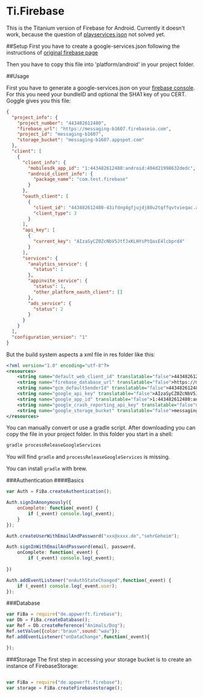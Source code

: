 Ti.Firebase
===========

This is the Titanium version of Firebase for Android. Currently it doesn't work, because the question of [playservices.json](https://developers.google.com/android/guides/google-services-plugin)
 not solved yet.

##Setup
First you have to create a google-services.json following the instructions of [original firebase page](https://firebase.google.com/docs/android/setup)

Then you have to copy this file into 'platform/android' in your project folder.

##Usage

First you have to generate a google-services.json on your [firebase console](https://console.firebase.google.com/). 
For this you need your bundleID and optional the SHA1 key of you CERT.
Goggle gives you this file:
```json
{
  "project_info": {
    "project_number": "443482612480",
    "firebase_url": "https://messaging-b1607.firebaseio.com",
    "project_id": "messaging-b1607",
    "storage_bucket": "messaging-b1607.appspot.com"
  },
  "client": [
    {
      "client_info": {
        "mobilesdk_app_id": "1:443482612480:android:404d21998632dedc",
        "android_client_info": {
          "package_name": "com.test.firebase"
        }
      },
      "oauth_client": [
        {
          "client_id": "443482612480-43ifdng4gfjujdj80u2tqffqvtvieqac.apps.googleusercontent.com",
          "client_type": 3
        }
      ],
      "api_key": [
        {
          "current_key": "AIzaSyCZ0ZcNbV5JtfJxKLHYsPtQasE4lcbprd4"
        }
      ],
      "services": {
        "analytics_service": {
          "status": 1
        },
        "appinvite_service": {
          "status": 1,
          "other_platform_oauth_client": []
        },
        "ads_service": {
          "status": 2
        }
      }
    }
  ],
  "configuration_version": "1"
}
```
But the build system aspects a xml file in res folder like this:
```xml
<?xml version="1.0" encoding="utf-8"?>
<resources>
    <string name="default_web_client_id" translatable="false">443482612480-43ifdng4gfjujdj80u2tqffqvtvieqac.apps.googleusercontent.com</string>
    <string name="firebase_database_url" translatable="false">https://messaging-b1607.firebaseio.com</string>
    <string name="gcm_defaultSenderId" translatable="false">443482612480</string>
    <string name="google_api_key" translatable="false">AIzaSyCZ0ZcNbV5JtfJxKLHYsPtQasE4lcbprd4</string>
    <string name="google_app_id" translatable="false">1:443482612480:android:404d21998632dedc</string>
    <string name="google_crash_reporting_api_key" translatable="false">AIzaSyCZ0ZcNbV5JtfJxKLHYsPtQasE4lcbprd4</string>
    <string name="google_storage_bucket" translatable="false">messaging-b1607.appspot.com</string>
</resources>
```
You can manually convert or use a gradle script.
After downloading you can copy the file in your project folder. In this folder you start in a shell:
```bash
gradle processReleaseGoogleServices
```
You will find `gradle` and `processReleaseGoogleServices` is missing.

You can install `gradle` with brew.



###Authentication
####Basics

```javascript
var Auth = FiBa.createAuthentication();

Auth.signInAnonymously({
	onComplete: function(_event) {
		if (_event) console.log(_event);
	}
});

Auth.createUserWithEmailAndPassword("xxx@xxxx.de","sehrGeheim");

Auth.signInWithEmailAndPassword(email, password,
	onComplete: function(_event) {
 		if (_event) console.log(_event);
		
})

Auth.addEventListener("onAuthStateChanged",function(_event) {
	if (_event) console.log(_event.user);
});
```

###Database
```javascript
var FiBa = require("de.appwerft.firebase");
var Db = FiBa.createDatabase();
var Ref = Db.createReference("Animals/Dog");
Ref.setValue({color:"braun",sound:"wau"});
Ref.addEventListener("onDataChange",function(_event){

});

``` 

###Storage
The first step in accessing your storage bucket is to create an instance of FirebaseStorage:
```javascript

var FiBa = require("de.appwerft.firebase");
var storage = FiBa.createFirebasestorage();
``` 